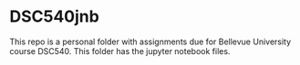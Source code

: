 # DSC540jnb
This repo is a personal folder with assignments due for Bellevue University course DSC540.
This folder has the jupyter notebook files.
